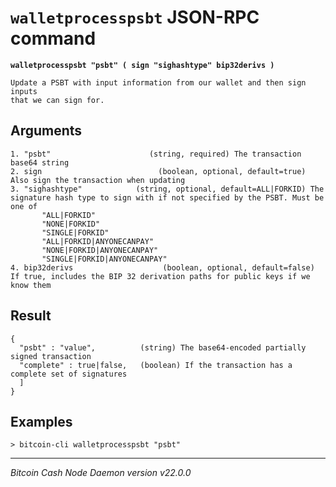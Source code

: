 `walletprocesspsbt` JSON-RPC command
====================================

**`walletprocesspsbt "psbt" ( sign "sighashtype" bip32derivs )`**

```
Update a PSBT with input information from our wallet and then sign inputs
that we can sign for.
```

Arguments
---------

```
1. "psbt"                      (string, required) The transaction base64 string
2. sign                          (boolean, optional, default=true) Also sign the transaction when updating
3. "sighashtype"            (string, optional, default=ALL|FORKID) The signature hash type to sign with if not specified by the PSBT. Must be one of
       "ALL|FORKID"
       "NONE|FORKID"
       "SINGLE|FORKID"
       "ALL|FORKID|ANYONECANPAY"
       "NONE|FORKID|ANYONECANPAY"
       "SINGLE|FORKID|ANYONECANPAY"
4. bip32derivs                    (boolean, optional, default=false) If true, includes the BIP 32 derivation paths for public keys if we know them
```

Result
------

```
{
  "psbt" : "value",          (string) The base64-encoded partially signed transaction
  "complete" : true|false,   (boolean) If the transaction has a complete set of signatures
  ]
}
```

Examples
--------

```
> bitcoin-cli walletprocesspsbt "psbt"
```

***

*Bitcoin Cash Node Daemon version v22.0.0*
